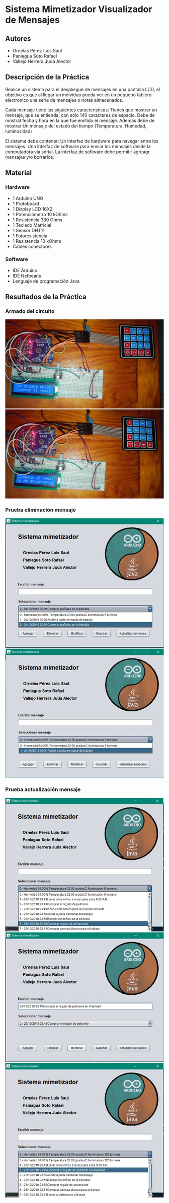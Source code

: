 ﻿Sistema Mimetizador Visualizador de Mensajes
============================================

Autores
-------
* Ornelas Pérez Luis Saul
* Paniagua Soto Rafael
* Vallejo Herrera Juda Alector

Descripción de la Práctica
--------------------------

Realice un sistema para el despliegue de mensajes en una pantalla LCD, el objetivo es que al
llegar un individuo pueda ver en un pequeno tablero electronico una serie de mensajes o notas almacenados.

Cada mensaje tiene las siguientes caracteristicas:
Tienes que mostrar un mensaje, que se entienda, con sólo 140 caracteres de espacio. 
Debe de mostrat fecha y hora en la que fue emitido el mensaje.
Ademas debe de mostrar Un mensaje del estado del tiempo (Temperatura, Humedad, luminosidad)

El sistema debe contener:
Un interfaz de hardware para navegar entre los mensajes.
Una interfaz de software para enviar los mensajes desde la computadora via serial.
La interfaz de software debe permitir agreagr mensajes y/o borrarlos.

Material
--------
### Hardware

* 1 Arduino UNO
* 1 Protoboard
* 1 Display LCD 16X2
* 1 Potenciómetro 10 kOhms
* 1 Resistencia 330 Ohms
* 1 Teclado Matricial
* 1 Sensor DHT11
* 1 Fotoresistencia
* 1 Resistencia 10 kOhms
* Cables conectores

### Software
* IDE Arduino
* IDE Netbeans
* Lenguaje de programación Java


Resultados de la Práctica
-------------------------
### Armado del circuito

![Imagen](https://github.com/LuisSaul/SistemaMimetizador/blob/master/Circuito1.jpeg)
![Imagen](https://github.com/LuisSaul/SistemaMimetizador/blob/master/Circuito2.jpeg)

### Prueba eliminación mensaje

![Imagen](https://github.com/LuisSaul/SistemaMimetizador/blob/master/Eliminar1.jpg)
![Imagen](https://github.com/LuisSaul/SistemaMimetizador/blob/master/Eliminar2.jpg)

### Prueba actualización mensaje

![Imagen](https://github.com/LuisSaul/SistemaMimetizador/blob/master/MensajeActualizado1.jpg)
![Imagen](https://github.com/LuisSaul/SistemaMimetizador/blob/master/MensajeActualizado2.jpg)
![Imagen](https://github.com/LuisSaul/SistemaMimetizador/blob/master/MensajeActualizado3.jpg)